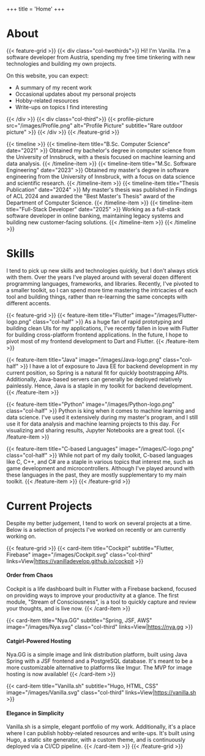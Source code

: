 +++
title = 'Home'
+++

# About

{{< feature-grid >}}
{{< div class="col-twothirds">}}
Hi! I'm Vanilla. I'm a software developer from Austria, spending my free time tinkering with new technologies and building my own projects.

On this website, you can expect:

- A summary of my recent work
- Occasional updates about my personal projects
- Hobby-related resources
- Write-ups on topics I find interesting

{{< /div >}}
{{< div class="col-third">}}
{{< profile-picture src="/images/Profile.png" alt="Profile Picture" subtitle="Rare outdoor picture" >}}
{{< /div >}}
{{< /feature-grid >}}

{{< timeline >}}
{{< timeline-item title="B.Sc. Computer Science" date="2021" >}}
Obtained my bachelor's degree in computer science from the University of Innsbruck, with a thesis focused on machine learning and data analysis.
{{< /timeline-item >}}
{{< timeline-item title="M.Sc. Software Engineering" date="2023" >}}
Obtained my master's degree in software engineering from the University of Innsbruck, with a focus on data science and scientific research.
{{< /timeline-item >}}
{{< timeline-item title="Thesis Publication" date="2024" >}}
My master's thesis was published in Findings of ACL 2024 and awarded the "Best Master's Thesis" award of the Department of Computer Science.
{{< /timeline-item >}}
{{< timeline-item title="Full-Stack Developer" date="2025" >}}
Working as a full-stack software developer in online banking, maintaining legacy systems and building new customer-facing solutions.
{{< /timeline-item >}}
{{< /timeline >}}

# Skills

I tend to pick up new skills and technologies quickly, but I don't always stick with them. Over the years I've played around with several dozen different programming languages, frameworks, and libraries. Recently, I've pivoted to a smaller toolkit, so I can spend more time mastering the intricacies of each tool and building things, rather than re-learning the same concepts with different accents.

{{< feature-grid >}}
{{< feature-item
    title="Flutter"
    image="/images/Flutter-logo.png"
    class="col-half" >}}
As a huge fan of rapid prototyping and building clean UIs for my applications, I've recently fallen in love with Flutter for building cross-platform frontend applications. In the future, I hope to pivot most of my frontend development to Dart and Flutter.
{{< /feature-item >}}

{{< feature-item
    title="Java"
    image="/images/Java-logo.png"
    class="col-half" >}}
I have a lot of exposure to Java EE for backend development in my current position, so Spring is a natural fit for quickly bootstrapping APIs. Additionally, Java-based servers can generally be deployed relatively painlessly. Hence, Java is a staple in my toolkit for backend development.
{{< /feature-item >}}

{{< feature-item
    title="Python"
    image="/images/Python-logo.png"
    class="col-half" >}}
Python is king when it comes to machine learning and data science. I've used it extensively during my master's program, and I still use it for data analysis and machine learning projects to this day. For visualizing and sharing results, Jupyter Notebooks are a great tool.
{{< /feature-item >}}

{{< feature-item
    title="C-based Languages"
    image="/images/C-logo.png"
    class="col-half" >}}
While not part of my daily toolkit, C-based languages like C, C++, and C# are a staple in various topics that interest me, such as game development and microcontrollers. Although I've played around with these languages in the past, they are mostly supplementary to my main toolkit.
{{< /feature-item >}}
{{< /feature-grid >}}

# Current Projects

Despite my better judgement, I tend to work on several projects at a time. Below is a selection of projects I've worked on recently or am currently working on.

{{< feature-grid >}}
{{< card-item
    title="Cockpit"
    subtitle="Flutter, Firebase"
    image="/images/Cockpit.svg"
    class="col-third"
    links=View|https://vanilladevelop.github.io/cockpit >}}
#### Order from Chaos

Cockpit is a life dashboard built in Flutter with a Firebase backend, focused on providing ways to improve your productivity at a glance. The first module, "Stream of Consciousness", is a tool to quickly capture and review your thoughts, and is live now.
{{< /card-item >}}

{{< card-item
    title="Nya.GG"
    subtitle="Spring, JSF, AWS"
    image="/images/Nya.svg"
    class="col-third"
    links=View|https://nya.gg >}}

#### Catgirl-Powered Hosting

Nya.GG is a simple image and link distribution platform, built using Java Spring with a JSF frontend and a PostgreSQL database. It's meant to be a more customizable alternative to platforms like Imgur. The MVP for image hosting is now available!
{{< /card-item >}}

{{< card-item
    title="Vanilla.sh"
    subtitle="Hugo, HTML, CSS"
    image="/images/Vanilla.svg"
    class="col-third"
    links=View|https://vanilla.sh >}}

#### Elegance in Simplicity

Vanilla.sh is a simple, elegant portfolio of my work. Additionally, it's a place where I can publish hobby-related resources and write-ups. It's built using Hugo, a static site generator, with a custom theme, and is continuously deployed via a CI/CD pipeline.
{{< /card-item >}}
{{< /feature-grid >}}
